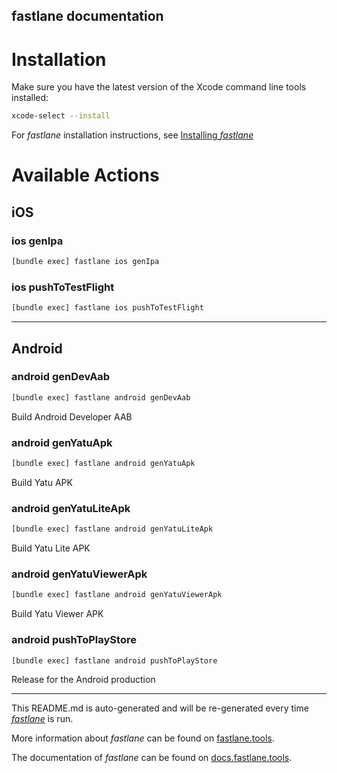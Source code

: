 fastlane documentation
----

# Installation

Make sure you have the latest version of the Xcode command line tools installed:

```sh
xcode-select --install
```

For _fastlane_ installation instructions, see [Installing _fastlane_](https://docs.fastlane.tools/#installing-fastlane)

# Available Actions

## iOS

### ios genIpa

```sh
[bundle exec] fastlane ios genIpa
```



### ios pushToTestFlight

```sh
[bundle exec] fastlane ios pushToTestFlight
```



----


## Android

### android genDevAab

```sh
[bundle exec] fastlane android genDevAab
```

Build Android Developer AAB

### android genYatuApk

```sh
[bundle exec] fastlane android genYatuApk
```

Build Yatu APK

### android genYatuLiteApk

```sh
[bundle exec] fastlane android genYatuLiteApk
```

Build Yatu Lite APK

### android genYatuViewerApk

```sh
[bundle exec] fastlane android genYatuViewerApk
```

Build Yatu Viewer APK

### android pushToPlayStore

```sh
[bundle exec] fastlane android pushToPlayStore
```

Release for the Android production

----

This README.md is auto-generated and will be re-generated every time [_fastlane_](https://fastlane.tools) is run.

More information about _fastlane_ can be found on [fastlane.tools](https://fastlane.tools).

The documentation of _fastlane_ can be found on [docs.fastlane.tools](https://docs.fastlane.tools).
